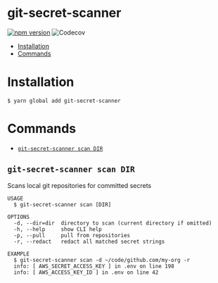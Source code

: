 git-secret-scanner
=====================

[![npm version](https://badge.fury.io/js/git-secret-scanner.svg)](https://badge.fury.io/js/git-secret-scanner) ![Codecov](https://img.shields.io/codecov/c/github/jsdtaylor/git-secret-scanner)

* [Installation](#installation)
* [Commands](#commands)

# Installation

```sh-session
$ yarn global add git-secret-scanner
```

# Commands

* [`git-secret-scanner scan DIR`](#git-secret-scanner-scan)

## `git-secret-scanner scan DIR`

Scans local git repositories for committed secrets

```
USAGE
  $ git-secret-scanner scan [DIR]

OPTIONS
  -d, --dir=dir  directory to scan (current directory if omitted)
  -h, --help     show CLI help
  -p, --pull     pull from repositories
  -r, --redact   redact all matched secret strings

EXAMPLE
  $ git-secret-scanner scan -d ~/code/github.com/my-org -r
  info: [ AWS_SECRET_ACCESS_KEY ] in .env on line 198
  info: [ AWS_ACCESS_KEY_ID ] in .env on line 42
```
